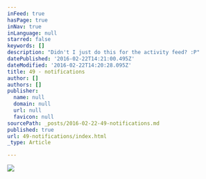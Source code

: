 ```yaml
---
inFeed: true
hasPage: true
inNav: true
inLanguage: null
starred: false
keywords: []
description: "Didn't I just do this for the activity feed? :P"
datePublished: '2016-02-22T14:21:00.495Z'
dateModified: '2016-02-22T14:20:28.095Z'
title: 49 - notifications
author: []
authors: []
publisher:
  name: null
  domain: null
  url: null
  favicon: null
sourcePath: _posts/2016-02-22-49-notifications.md
published: true
url: 49-notifications/index.html
_type: Article

---
```

![](https://the-grid-user-content.s3-us-west-2.amazonaws.com/dc91ba67-5e5c-4f07-89c3-3a756c916f2b.png)
